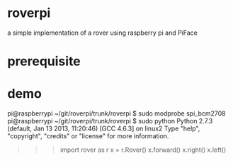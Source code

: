 roverpi
=======

a simple implementation of a rover using raspberry pi and PiFace


prerequisite
============


demo
====
pi@raspberrypi ~/git/roverpi/trunk/roverpi $ sudo modprobe spi_bcm2708
pi@raspberrypi ~/git/roverpi/trunk/roverpi $ sudo python
Python 2.7.3 (default, Jan 13 2013, 11:20:46) 
[GCC 4.6.3] on linux2
Type "help", "copyright", "credits" or "license" for more information.
>>> import rover as r
>>> x = r.Rover()
>>> x.forward()
>>> x.right()
>>> x.left()